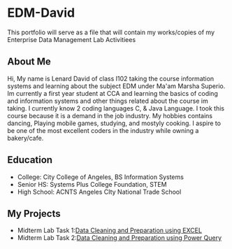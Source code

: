 # EDM-David
This portfolio will serve as a file that will contain my works/copies of my Enterprise Data Management Lab Activitiees 
## About Me
Hi, My name is Lenard David of class I102 taking the course information systems and learning about the subject EDM under Ma'am Marsha Superio. Im currently a first year student at CCA and learning the basics of coding and information systems and other things related about the course im taking. I currently know 2 coding languages C, & Java Language. I took this course because it is a demand in the job industry. My hobbies contains dancing, Playing mobile games, studying, and mostyly cooking. I aspire to be one of the most excellent coders in the industry while owning a bakery/cafe.
## Education

- College: City College of Angeles, BS Information Systems
- Senior HS: Systems Plus College Foundation, STEM
- High School: ACNTS Angeles CIty National Trade School
  
## My Projects
- Midterm Lab Task 1:[Data Cleaning and Preparation using EXCEL](https://davidlenard.github.io/Midterm-Lab-Task-1---Themed/)
- Midterm Lab Task 2:[Data Cleaning and Preparation using Power Query](https://github.com/DavidLenard/EDM-David/blob/main/Lab%20task%202/README.md)

